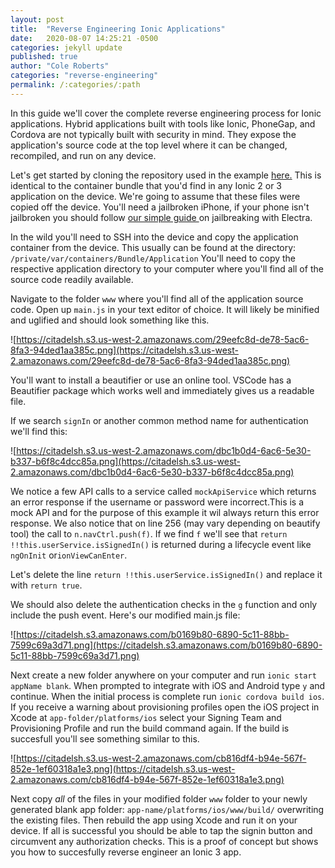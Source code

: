 ```yaml
---
layout: post
title:  "Reverse Engineering Ionic Applications"
date:   2020-08-07 14:25:21 -0500
categories: jekyll update
published: true
author: "Cole Roberts"
categories: "reverse-engineering"
permalink: /:categories/:path
---
```

 In this guide we'll cover the complete reverse engineering process for Ionic applications. Hybrid applications built with tools like Ionic, PhoneGap, and Cordova are not typically built with security in mind. They expose the application's source code at the top level where it can be changed, recompiled, and run on any device. 

Let's get started by cloning the repository used in the example [here.](https://github.com/colealanroberts/ionic-reverse-engineering) This is identical to the container bundle that you'd find in any Ionic 2 or 3 application on the device. We're going to assume that these files were copied off the device. You'll need a jailbroken iPhone, if your phone isn't jailbroken you should follow [our simple guide ](https://www.citadel.sh/blog/jailbreaking-your-iphone-with-electra) on jailbreaking with Electra.

In the wild you'll need to SSH into the device and copy the application container from the device. This usually can be found at the directory: `/private/var/containers/Bundle/Application` You'll need to copy the respective application directory to your computer where you'll find all of the source code readily available.

Navigate to the folder `www` where you'll find all of the application source code. Open up `main.js` in your text editor of choice. It will likely be minified and uglified and should look something like this.

![https://citadelsh.s3.us-west-2.amazonaws.com/29eefc8d-de78-5ac6-8fa3-94ded1aa385c.png](https://citadelsh.s3.us-west-2.amazonaws.com/29eefc8d-de78-5ac6-8fa3-94ded1aa385c.png)

You'll want to install a beautifier or use an online tool. VSCode has a Beautifier package which works well and immediately gives us a readable file.

If we search `signIn` or another common method name for authentication we'll find this:

![https://citadelsh.s3.us-west-2.amazonaws.com/dbc1b0d4-6ac6-5e30-b337-b6f8c4dcc85a.png](https://citadelsh.s3.us-west-2.amazonaws.com/dbc1b0d4-6ac6-5e30-b337-b6f8c4dcc85a.png)

We notice a few API calls to a service called `mockApiService` which returns an error response if the username or password were incorrect.This is a mock API and for the purpose of this example it wil always return this error response. We also notice that on line 256 (may vary depending on beautify tool) the call to `n.navCtrl.push(f)`. If we find `f` we'll see that `return !!this.userService.isSignedIn()` is returned during a lifecycle event like `ngOnInit` or`ionViewCanEnter`.

Let's delete the line `return !!this.userService.isSignedIn()` and replace it with `return true`.

We should also delete the authentication checks in the `g` function and only include the push event. Here's our modified main.js file:

![https://citadelsh.s3.amazonaws.com/b0169b80-6890-5c11-88bb-7599c69a3d71.png](https://citadelsh.s3.amazonaws.com/b0169b80-6890-5c11-88bb-7599c69a3d71.png)

Next create a new folder anywhere on your computer and run `ionic start appName blank`. When prompted to integrate with iOS and Android type `y` and continue. When the initial process is complete run `ionic cordova build ios`. If you receive a warning about provisioning profiles open the iOS project in Xcode at `app-folder/platforms/ios` select your Signing Team and Provisioning Profile and run the build command again. If the build is succesfull you'll see something similar to this.

![https://citadelsh.s3.us-west-2.amazonaws.com/cb816df4-b94e-567f-852e-1ef60318a1e3.png](https://citadelsh.s3.us-west-2.amazonaws.com/cb816df4-b94e-567f-852e-1ef60318a1e3.png)

Next copy _all_ of the files in your modified folder `www` folder to your newly generated blank app folder: `app-name/platforms/ios/www/build/` overwriting the existing files. Then rebuild the app using Xcode and run it on your device. If all is successful you should be able to tap the signin button and circumvent any authorization checks. This is a proof of concept but shows you how to succesfully reverse engineer an Ionic 3 app.